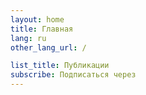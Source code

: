 ```yaml
---
layout: home
title: Главная
lang: ru
other_lang_url: /

list_title: Публикации
subscribe: Подписаться через
---
```

